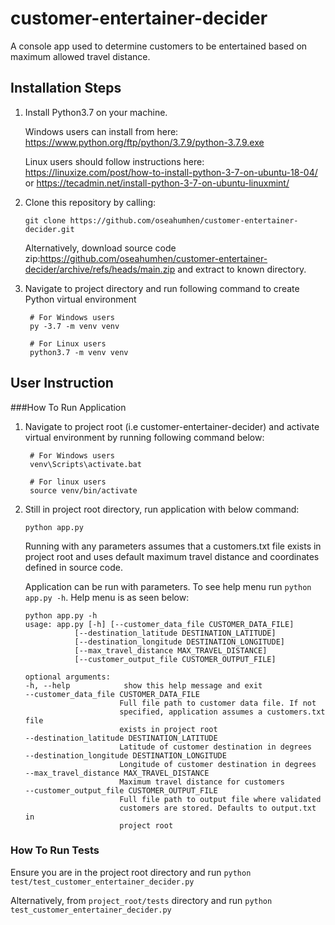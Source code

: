 # customer-entertainer-decider

A console app used to determine customers to be entertained based on maximum allowed travel distance.

## Installation Steps
1. Install Python3.7 on your machine.
   
   Windows users can install from here: <https://www.python.org/ftp/python/3.7.9/python-3.7.9.exe>
   
   Linux users should follow instructions here: <https://linuxize.com/post/how-to-install-python-3-7-on-ubuntu-18-04/> or <https://tecadmin.net/install-python-3-7-on-ubuntu-linuxmint/>
   
2. Clone this repository by calling:
   ```
   git clone https://github.com/oseahumhen/customer-entertainer-decider.git
   ```
   Alternatively, download source code zip:<https://github.com/oseahumhen/customer-entertainer-decider/archive/refs/heads/main.zip> 
   and extract to known directory.

3. Navigate to project directory and run following command to create Python virtual environment
   ```
    # For Windows users
    py -3.7 -m venv venv
    
    # For Linux users
    python3.7 -m venv venv
   ```

## User Instruction

###How To Run Application
1. Navigate to project root (i.e customer-entertainer-decider) and activate virtual environment by running following command below:
   ```
    # For Windows users
    venv\Scripts\activate.bat
    
    # For linux users
    source venv/bin/activate
   ```
2. Still in project root directory, run application with below command:
   ```
   python app.py
   ```
   Running with any parameters assumes that a customers.txt file exists in project root and uses default maximum travel distance and coordinates defined in source code.
   
   Application can be run with parameters. To see help menu run `python app.py -h`. Help menu is as seen below:
   ```
   python app.py -h
   usage: app.py [-h] [--customer_data_file CUSTOMER_DATA_FILE]
              [--destination_latitude DESTINATION_LATITUDE]
              [--destination_longitude DESTINATION_LONGITUDE]
              [--max_travel_distance MAX_TRAVEL_DISTANCE]
              [--customer_output_file CUSTOMER_OUTPUT_FILE]

   optional arguments:
   -h, --help            show this help message and exit
   --customer_data_file CUSTOMER_DATA_FILE
                        Full file path to customer data file. If not
                        specified, application assumes a customers.txt file
                        exists in project root
   --destination_latitude DESTINATION_LATITUDE
                        Latitude of customer destination in degrees
   --destination_longitude DESTINATION_LONGITUDE
                        Longitude of customer destination in degrees
   --max_travel_distance MAX_TRAVEL_DISTANCE
                        Maximum travel distance for customers
   --customer_output_file CUSTOMER_OUTPUT_FILE
                        Full file path to output file where validated
                        customers are stored. Defaults to output.txt in
                        project root
   ```

### How To Run Tests
Ensure you are in the project root directory and run `python test/test_customer_entertainer_decider.py`
   
Alternatively, from `project_root/tests` directory and  run `python test_customer_entertainer_decider.py`


